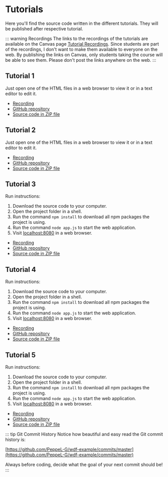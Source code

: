 # Tutorials
Here you'll find the source code written in the different tutorials. They will be published after respective tutorial.

::: warning Recordings
The links to the recordings of the tutorials are available on the Canvas page [Tutorial Recordings](https://ju.instructure.com/courses/2142/pages/tutorial-recordings). Since students are part of the recordings, I don't want to make them available to everyone on the web. By publishing the links on Canvas, only students taking the course will be able to see them. Please don't post the links anywhere on the web.
:::

## Tutorial 1
Just open one of the HTML files in a web browser to view it or in a text editor to edit it.

* [Recording](https://ju.instructure.com/courses/2142/pages/tutorial-recordings)
* [GitHub repository](https://github.com/PeppeL-G/test-444/tree/tutorial-01)
* [Source code in ZIP file](./static-files/tutorial-01.zip)

## Tutorial 2
Just open one of the HTML files in a web browser to view it or in a text editor to edit it.

* [Recording](https://ju.instructure.com/courses/2142/pages/tutorial-recordings)
* [GitHub repository](https://github.com/PeppeL-G/test-444/tree/tutorial-02)
* [Source code in ZIP file](./static-files/tutorial-02.zip)

## Tutorial 3
Run instructions:

1. Download the source code to your computer.
2. Open the project folder in a shell.
3. Run the command `npm install` to download all npm packages the project is using.
4. Run the command `node app.js` to start the web application.
5. Visit [localhost:8080](http://localhost:8080/) in a web browser.

* [Recording](https://ju.instructure.com/courses/2142/pages/tutorial-recordings)
* [GitHub repository](https://github.com/PeppeL-G/wdf-example/tree/tutorial-03)
* [Source code in ZIP file](./static-files/tutorial-03.zip)

## Tutorial 4
Run instructions:

1. Download the source code to your computer.
2. Open the project folder in a shell.
3. Run the command `npm install` to download all npm packages the project is using.
4. Run the command `node app.js` to start the web application.
5. Visit [localhost:8080](http://localhost:8080/) in a web browser.

* [Recording](https://ju.instructure.com/courses/2142/pages/tutorial-recordings)
* [GitHub repository](https://github.com/PeppeL-G/wdf-example/tree/tutorial-04)
* [Source code in ZIP file](./static-files/tutorial-04.zip)

## Tutorial 5
Run instructions:

1. Download the source code to your computer.
2. Open the project folder in a shell.
3. Run the command `npm install` to download all npm packages the project is using.
4. Run the command `node app.js` to start the web application.
5. Visit [localhost:8080](http://localhost:8080/) in a web browser.

* [Recording](https://ju.instructure.com/courses/2142/pages/tutorial-recordings)
* [GitHub repository](https://github.com/PeppeL-G/wdf-example/tree/tutorial-05)
* [Source code in ZIP file](./static-files/tutorial-05.zip)

::: tip Git Commit History
Notice how beautiful and easy read the Git commit history is:

[https://github.com/PeppeL-G/wdf-example/commits/master](https://github.com/PeppeL-G/wdf-example/commits/master)

Always before coding, decide what the goal of your next commit should be!
:::